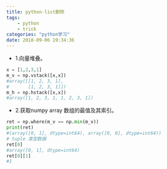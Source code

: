 ```yaml
---
title: python-list删除
tags: 
	- python
	- trick
categories: "python学习"
date: 2018-09-06 19:34:36
---
```


- 1.向量堆叠。
```python {.line-numbers}
x = [1,2,3,1]
m_v = np.vstack([x,x])
#array([[1, 2, 3, 1],
#       [1, 2, 3, 1]])
m_h = np.hstack([x,x])
#array([1, 2, 3, 1, 1, 2, 3, 1])
```

- 2.获取numpy array 数组的最值及其索引。
```python {.line-numbers}
ret = np.where(m_v == np.min(m_v))
print(ret)
#(array([0, 1], dtype=int64), array([0, 0], dtype=int64))  
# tuple 类型数据
ret[0]
#array([0, 1], dtype=int64)
ret[0][1]
#1
```


